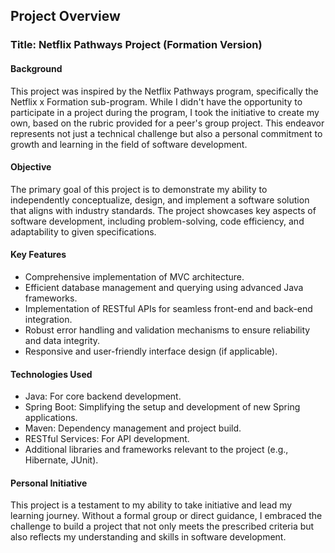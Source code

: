 ## Project Overview

### Title: Netflix Pathways Project (Formation Version)

#### Background
This project was inspired by the Netflix Pathways program, specifically the Netflix x Formation sub-program. While I didn't have the opportunity to participate in a project during the program, I took the initiative to create my own, based on the rubric provided for a peer's group project. This endeavor represents not just a technical challenge but also a personal commitment to growth and learning in the field of software development.

#### Objective
The primary goal of this project is to demonstrate my ability to independently conceptualize, design, and implement a software solution that aligns with industry standards. The project showcases key aspects of software development, including problem-solving, code efficiency, and adaptability to given specifications.

#### Key Features
- Comprehensive implementation of MVC architecture.
- Efficient database management and querying using advanced Java frameworks.
- Implementation of RESTful APIs for seamless front-end and back-end integration.
- Robust error handling and validation mechanisms to ensure reliability and data integrity.
- Responsive and user-friendly interface design (if applicable).

#### Technologies Used
- Java: For core backend development.
- Spring Boot: Simplifying the setup and development of new Spring applications.
- Maven: Dependency management and project build.
- RESTful Services: For API development.
- Additional libraries and frameworks relevant to the project (e.g., Hibernate, JUnit).

#### Personal Initiative
This project is a testament to my ability to take initiative and lead my learning journey. Without a formal group or direct guidance, I embraced the challenge to build a project that not only meets the prescribed criteria but also reflects my understanding and skills in software development.
